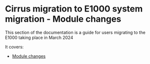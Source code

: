# Cirrus migration to E1000 system migration - Module changes

This section of the documentation is a guide for users migrating to the E1000 taking place in March 2024

It covers:


   - [Module changes](modules.md)
